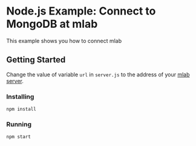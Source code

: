 # Node.js Example: Connect to MongoDB at mlab
This example shows you how to connect mlab
## Getting Started
Change the value of variable `url` in `server.js` to the address of your [mlab server](http://mlab.com).
### Installing
```
npm install
```
### Running
```
npm start
```
